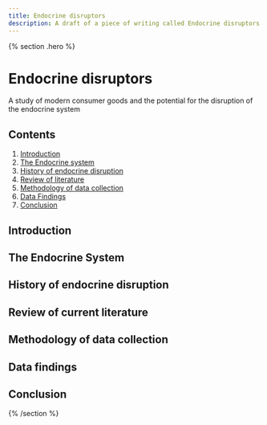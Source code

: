 ```yaml
---
title: Endocrine disruptors
description: A draft of a piece of writing called Endocrine disruptors
---
```


{% section .hero %}
# Endocrine disruptors
A study of modern consumer goods and the potential for the disruption of the endocrine system
## Contents
1. [Introduction](#introduction)
2. [The Endocrine system](#endocrine_system)
3. [History of endocrine disruption](#history)
4. [Review of literature](#literature)
5. [Methodology of data collection](#method)
6. [Data Findings](#findings)
7. [Conclusion](#conclusion)

## Introduction

## The Endocrine System

## History of endocrine disruption

## Review of current literature

## Methodology of data collection

## Data findings

## Conclusion
{% /section %}